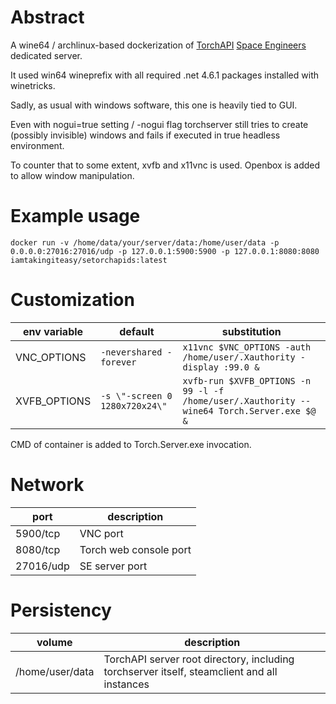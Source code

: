 # Abstract

A wine64 / archlinux-based dockerization of [TorchAPI](https://github.com/TorchAPI/Torch) [Space Engineers](https://www.spaceengineersgame.com) dedicated server.

It used win64 wineprefix with all required .net 4.6.1 packages installed with winetricks.

Sadly, as usual with windows software, this one is heavily tied to GUI.

Even with nogui=true setting / -nogui flag torchserver still tries to create (possibly invisible) windows and fails if executed in true headless environment.

To counter that to some extent, xvfb and x11vnc is used. Openbox is added to allow window manipulation.

# Example usage

```
docker run -v /home/data/your/server/data:/home/user/data -p 0.0.0.0:27016:27016/udp -p 127.0.0.1:5900:5900 -p 127.0.0.1:8080:8080 iamtakingiteasy/setorchapids:latest
```

# Customization

| env variable | default                        | substitution                                                                                |
|--------------|--------------------------------|---------------------------------------------------------------------------------------------|
| VNC_OPTIONS  | `-nevershared -forever`        | `x11vnc $VNC_OPTIONS -auth /home/user/.Xauthority -display :99.0 &`                         |
| XVFB_OPTIONS | `-s \"-screen 0 1280x720x24\"` | `xvfb-run $XVFB_OPTIONS -n 99 -l -f /home/user/.Xauthority -- wine64 Torch.Server.exe $@ &` |

CMD of container is added to Torch.Server.exe invocation.

# Network

| port      | description            |
|-----------|------------------------|
| 5900/tcp  | VNC port               |
| 8080/tcp  | Torch web console port |
| 27016/udp | SE server port         |

# Persistency

| volume          | description                                                                                 |
|-----------------|---------------------------------------------------------------------------------------------|
| /home/user/data | TorchAPI server root directory, including torchserver itself, steamclient and all instances |

